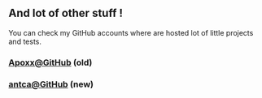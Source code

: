 ## And lot of other stuff !

You can check my GitHub accounts where are hosted lot of little projects and tests.


### [Apoxx@GitHub](https://github.com/Apoxx) (old)

### [antca@GitHub](https://github.com/antca) (new)
